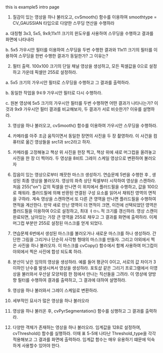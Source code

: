 this is example5 intro page

1. 질감이 있는 영상을 하나 불러오고, cvSmooth() 함수를 이용하여 smoothtype = CV_GAUSSIAN 타입으로 다양한 스무딩 연산을 수행하라

  a. 대칭형 3x3, 5x5, 9x9,11x11 크기의 윈도우를 사용하여 스무딩을 수행하고 결과를 화면에 나타내라
  
  b. 5x5 가우시안 필터를 이용하여 스무딩을 두번 수행한 결과와 11x11 크기의 필터를 이용하여 스무딩을 한번 수행한 결과가 동일한가? 그 이유는?
  
2. 필터 출력. 100x100 크기의 단일 채널 영상을 생성하고, 모든 픽셀값을 0으로 설정하고 가운데 픽셀만 255로 설정하라.

  a. 5x5 크기의 가우시안 필터로 스무딩을 수행하고 그 결과를 출력하라.

  b. 동일한 작업을 9ㅌ9 가우시안 필터로 다시 수행하라.

  c. 원본 영상에 5x5 크기의 가우시안 필터를 두번 수행하면 어떤 결과가 나타나는가? 이것과 9x9 가우시안 필터 결과를 비교해보자, 두 결과가 서로 비슷한가? 이유를 설명하라.
  
3. 영상을 하나 불러오고, cvSmooth() 함수를 이용하여 가우시안 스무딩을 수행하라.

4. 카메라를 아주 조금 움직이면서 동일한 장면의 사진을 두 장 촬영하라. 이 사건을 컴퓨터로 옮긴 영상들을 src1과 src2라고 하자.

5. 카메라를 고정해놓고 책상 위 사진을 한장 찍고, 책상 위에 새로 머그컵을 올려놓고 사진을 한 장 더 찍어라. 두 영상을 8비트 그레이 스케일 영상으로 변환하여 불러오자

6. 잡음이 있는 영상으로부터 깨끗한 마스크 생성하기. 연습문제 5번을 수행한 후 , 생성된 최종 영상을 불러오자. 영상의 좌측 상단 픽셀부터 시작하여 영상을 스캔하라. 처음 255("on")  값의 픽셀을 만나면 이 위치에서 플러드필을 수행하고, 값을 100으로 채워라. 플러드필에 의해 반환된 연결된 구성 요소를 읽어서 채워진 영역의 면적을 구하라. 계속 영상을 스캔하면서 또 다른 큰 영역을 만나면 플러드필을 수행하여 면적을 계산한다. 만약 새로 만난 영역이 더 면적이 크면, 이전에 선택되었던 영역은 플러드필을 이용하여 0으로 설정하고, 최대 ㅕㅁㄴ적 크기를 갱신하라. 영상 스캔이 완료되면, 남아있는 가장 큰 영역을 255로 채우고 그 결과를 화면에 출력하라. 이제 머그컵 부분만 255로 설정된 마스크를 얻게 되었다.

7. 연습문제 6번에서 생성된 마스크를 불러오거나 새로운 마스크를 하나 생성하라. 간단한 그림을 그리거나 단순히 사각형 형태의 마스크를 만들자. 그리고 야외에서 찍은 사진을 하나 불러오자. 이 마스크를 cvCopy() 함수에서 함께 사용하여 머그컵이 야외에서 찍은 사진에 합성 되도록 하라.

8. 분산이 낮은 임의의 영상을 생성하라. 예를 들어 평균이 0이고, 서로의 값 차이가 3이하인 난수를 발생시켜서 영상을 생성하라. 포토샵 같은 그리기 프로그램에서 이영상을 불러와서 우산살 모양처럼 한 점에서 만나는 직선들을 그려라. 이 영상에 양방향 필터를 수행하여 결과를 출력하고, 그 결과에 대하여 설명하라.

9. 영상을 하나 불러와서 그레이 스케일로 변환하라.

10. 세부적인 묘사가 많은 영상을 하나 불러오라

11. 영상을 하나 불러온 후, cvPyrSegmentation() 함수를 싱행하고 그 결과를 출력하라.

12. 다양한 객체가 존재하는 영상을 하나 불러오라. 임계값을 128로 설정하여, cvThreshold() 함수를 실행하라. 이때 표 5-5에 나타난 Threshold_type을 각각 적용해보고 그 결과를 화면에 출력하라. 임계값 함수는 매우 유용하기 떄문에 익숙하게 사용할수 있어야 한다.
